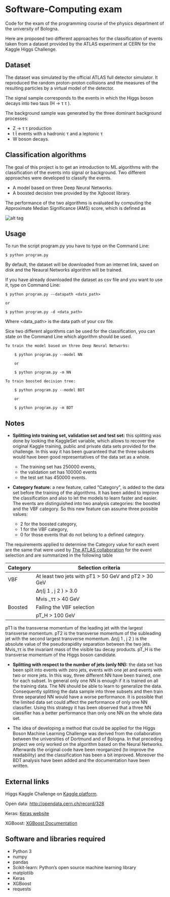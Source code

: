 # Software-Computing exam
Code for the exam of the programming course of the physics department of the university of Bologna.

Here are proposed two different approaches for the classification of events taken from a dataset provided by the ATLAS experiment at CERN for 
the Kaggle Higgs Challenge.

## Dataset
The dataset was simulated by the official ATLAS full detector simulator. It reproduced the random proton-proton collisions and the measures 
of the resulting particles by a virtual model of the detector.

The signal sample corresponds to the events in which the Higgs boson decays into two taus (H → τ τ ). 

The background sample was generated by 
the three dominant background processes:
- Z → τ τ production
- t t̄  events with a hadronic τ and a leptonic τ
- W boson decays.

## Classification algorithms
The goal of this project is to get an introduction to ML algorithms with the classification of the events into signal or background.
Two different approaches were developed to classify the events.
- A model based on three Deep Neural Networks.
- A boosted decision tree provided by the Xgboost library.


The performance of the two algorithms is evaluated by computing the Approximate Median Significance (AMS) score, which is defined as
 	
![alt tag](https://github.com/IreneCa-gh/Software-Computing/blob/master/Images/AMSfunc.png)
 	
## Usage
To run the script program.py you have to type on the Command Line:
    
    $ python program.py

By default, the dataset will be downloaded from an internet link, saved on disk and the Neaural Networks algorithm will be trained.

If you have already downloaded the dataset as csv file and you want to use it, type on Command Line:
    
    $ python program.py --datapath <data_path>
    
    or
    
    $ python program.py -d <data_path>
    
Where <data_path> is the data path of your csv file.

Sice two different algorithms can be used for the classification, you can state on the Command Line which algorithm should be used.
    
    To train the model based on three Deep Neural Networks:
        
        $ python program.py --model NN
        
        or
        
        $ python program.py -m NN
        
    To train boosted decision tree:
    
        $ python program.py --model BDT
        
        or
        
        $ python program.py -m BDT
    
## Notes
- **Splitting into training set, validation set and test set:** 
this splitting was done by looking the KaggleSet variable, which allows to recover the original Kaggle training, public and private data sets provided for the challenge. 
In this way it has been guaranteed that the three subsets would have been good representatives of the data set as a whole.
    - The training set has 250000 events, 
    - the validation set has 100000 events 
    - the test set has 450000 events.

- **Category feature:**
a new feature, called "Category", is added to the data set before the training of the algorithms. It has been added to improve the classification and also to let the models to learn faster and easier. 
The events are distinguished into two analysis categories: the boosted and the VBF category. So this new feature can assume three possible values: 
    - 2 for the boosted category,
    - 1 for the VBF category,
    - 0 for those events that do not belong to a defined category.

The requirements applied to determine the Category value for each event are the same that
were used by [The ATLAS collaboration](https://link.springer.com/article/10.1007/JHEP04(2015)117) for the event selection and are summarized in the following table


| Category  | Selection criteria |
| --------- | ------------------ |
|   VBF     | At least two jets with pT1 > 50 GeV and pT2 > 30 GeV |
|           | ∆η(j 1 , j 2 ) > 3.0 |
|           | Mvis _ττ > 40 GeV |
| Boosted   | Failing the VBF selection |
|           | pT_H > 100 GeV |

pT1 is the transverse momentum of the leading jet with the largest transverse momentum. 
pT2 is the transverse momentum of the subleading jet with the second largest transverse momentum. 
∆η(j 1 , j 2 ) is the absolute value of the pseudorapidity separation between the two jets. 
Mvis_ττ is the invariant mass of the visible tau decay products.
pT_H is the transverse momentum of the Higgs boson candidate.

- **Splitting with respect to the number of jets (only NN):**
the data set has been split into events with zero jets, events with one jet and events with two or more jets.
In this way, three different NN have been trained, one for each subset.
In general only one NN is enough if it is trained on all the training data. 
The NN should be able to learn to generalize the data. 
Consequently splitting the data sample into three subsets and then train three separated NN would have a worse performance.
It is possible that the limited data set could affect the performance of only one NN classifier. 
Using this strategy it has been observed that a three NN classifier has a better performance than only one NN on the whole data set.

- The idea of developing a method that could be applied for the Higgs Boson Machine Learning Challenge was derived from the collaboration
between the universities of Dortmund and of Bologna. In that preceding project we only worked on the algorithm based on the Neural Networks.
Afterwards the original code have been reorganized (to improve the readability) and the classification has been a bit improved. 
Moreover the BDT analysis have been added and the documentation have been written.

## External links
Higgs Kaggle Challenge on [Kaggle platform](https://www.kaggle.com/c/higgs-boson).

Open data: http://opendata.cern.ch/record/328

Keras: [Keras website](https://keras.io/about/)

XGBoost: [XGBoost Documentation](https://xgboost.readthedocs.io/en/latest/)

## Software and libraries required
- Python 3
- numpy
- pandas
- Scikit-learn: Python’s open source machine learning library
- matplotlib
- Keras
- XGBoost
- requests
